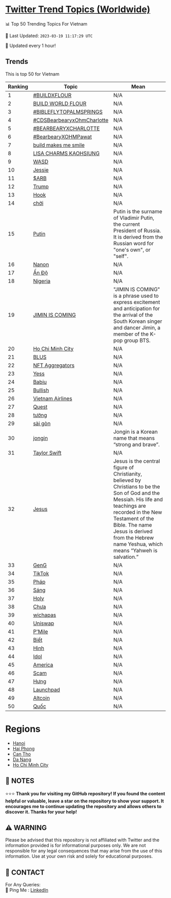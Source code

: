 [Twitter Trend Topics (Worldwide)](https://github.com/ErcinDedeoglu/Twitter-Trend-Topics)
==========


📊 Top 50 Trending Topics For Vietnam

📆 Last Updated: `2023-03-19 11:17:29 UTC`

🔧 Updated every 1 hour!


## Trends

This is top 50 for Vietnam

| Ranking | Topic | Mean |
| ------- | ------------ | ------------ |
| 1 | [#BUILDXFLOUR](http://twitter.com/search?q=%23BUILDXFLOUR) | N/A |
| 2 | [BUILD WORLD FLOUR](http://twitter.com/search?q=BUILD+WORLD+FLOUR) | N/A |
| 3 | [#BIBLEFLYTOPALMSPRINGS](http://twitter.com/search?q=%23BIBLEFLYTOPALMSPRINGS) | N/A |
| 4 | [#CDSBearbearyxOhmCharlotte](http://twitter.com/search?q=%23CDSBearbearyxOhmCharlotte) | N/A |
| 5 | [#BEARBEARYXCHARLOTTE](http://twitter.com/search?q=%23BEARBEARYXCHARLOTTE) | N/A |
| 6 | [#BearbearyXOHMPawat](http://twitter.com/search?q=%23BearbearyXOHMPawat) | N/A |
| 7 | [build makes me smile](http://twitter.com/search?q=build+makes+me+smile) | N/A |
| 8 | [LISA CHARMS KAOHSIUNG](http://twitter.com/search?q=LISA+CHARMS+KAOHSIUNG) | N/A |
| 9 | [WASD](http://twitter.com/search?q=WASD) | N/A |
| 10 | [Jessie](http://twitter.com/search?q=Jessie) | N/A |
| 11 | [$ARB](http://twitter.com/search?q=%24ARB) | N/A |
| 12 | [Trump](http://twitter.com/search?q=Trump) | N/A |
| 13 | [Hook](http://twitter.com/search?q=Hook) | N/A |
| 14 | [chời](http://twitter.com/search?q=ch%e1%bb%9di) | N/A |
| 15 | [Putin](http://twitter.com/search?q=Putin) | Putin is the surname of Vladimir Putin, the current President of Russia. It is derived from the Russian word for "one's own", or "self". |
| 16 | [Nanon](http://twitter.com/search?q=Nanon) | N/A |
| 17 | [Ấn Độ](http://twitter.com/search?q=%e1%ba%a4n+%c4%90%e1%bb%99) | N/A |
| 18 | [Nigeria](http://twitter.com/search?q=Nigeria) | N/A |
| 19 | [JIMIN IS COMING](http://twitter.com/search?q=JIMIN+IS+COMING) | "JIMIN IS COMING" is a phrase used to express excitement and anticipation for the arrival of the South Korean singer and dancer Jimin, a member of the K-pop group BTS. |
| 20 | [Ho Chi Minh City](http://twitter.com/search?q=Ho+Chi+Minh+City) | N/A |
| 21 | [BLUS](http://twitter.com/search?q=BLUS) | N/A |
| 22 | [NFT Aggregators](http://twitter.com/search?q=NFT+Aggregators) | N/A |
| 23 | [Yess](http://twitter.com/search?q=Yess) | N/A |
| 24 | [Babiu](http://twitter.com/search?q=Babiu) | N/A |
| 25 | [Bullish](http://twitter.com/search?q=Bullish) | N/A |
| 26 | [Vietnam Airlines](http://twitter.com/search?q=Vietnam+Airlines) | N/A |
| 27 | [Quest](http://twitter.com/search?q=Quest) | N/A |
| 28 | [tưởng](http://twitter.com/search?q=t%c6%b0%e1%bb%9fng) | N/A |
| 29 | [sài gòn](http://twitter.com/search?q=s%c3%a0i+g%c3%b2n) | N/A |
| 30 | [jongin](http://twitter.com/search?q=jongin) | Jongin is a Korean name that means “strong and brave”. |
| 31 | [Taylor Swift](http://twitter.com/search?q=Taylor+Swift) | N/A |
| 32 | [Jesus](http://twitter.com/search?q=Jesus) | Jesus is the central figure of Christianity, believed by Christians to be the Son of God and the Messiah. His life and teachings are recorded in the New Testament of the Bible. The name Jesus is derived from the Hebrew name Yeshua, which means “Yahweh is salvation.” |
| 33 | [GenG](http://twitter.com/search?q=GenG) | N/A |
| 34 | [TikTok](http://twitter.com/search?q=TikTok) | N/A |
| 35 | [Pháp](http://twitter.com/search?q=Ph%c3%a1p) | N/A |
| 36 | [Sáng](http://twitter.com/search?q=S%c3%a1ng) | N/A |
| 37 | [Holy](http://twitter.com/search?q=Holy) | N/A |
| 38 | [Chưa](http://twitter.com/search?q=Ch%c6%b0a) | N/A |
| 39 | [wichapas](http://twitter.com/search?q=wichapas) | N/A |
| 40 | [Uniswap](http://twitter.com/search?q=Uniswap) | N/A |
| 41 | [P'Mile](http://twitter.com/search?q=P%27Mile) | N/A |
| 42 | [Biết](http://twitter.com/search?q=Bi%e1%ba%bft) | N/A |
| 43 | [Hình](http://twitter.com/search?q=H%c3%acnh) | N/A |
| 44 | [Idol](http://twitter.com/search?q=Idol) | N/A |
| 45 | [America](http://twitter.com/search?q=America) | N/A |
| 46 | [Scam](http://twitter.com/search?q=Scam) | N/A |
| 47 | [Hưng](http://twitter.com/search?q=H%c6%b0ng) | N/A |
| 48 | [Launchpad](http://twitter.com/search?q=Launchpad) | N/A |
| 49 | [Altcoin](http://twitter.com/search?q=Altcoin) | N/A |
| 50 | [Quốc](http://twitter.com/search?q=Qu%e1%bb%91c) | N/A |



# Regions

* [Hanoi](</Vietnam/Hanoi.md>)
* [Hai Phong](</Vietnam/Hai Phong.md>)
* [Can Tho](</Vietnam/Can Tho.md>)
* [Da Nang](</Vietnam/Da Nang.md>)
* [Ho Chi Minh City](</Vietnam/Ho Chi Minh City.md>)



## 📝 NOTES

⭐⭐⭐ **Thank you for visiting my GitHub repository! If you found the content helpful or valuable, leave a star on the repository to show your support. It encourages me to continue updating the repository and allows others to discover it. Thanks for your help!**


## ⚠️ WARNING

Please be advised that this repository is not affiliated with Twitter and the information provided is for informational purposes only. We are not responsible for any legal consequences that may arise from the use of this information. Use at your own risk and solely for educational purposes.


## 📨 CONTACT

 For Any Queries:  
            🏓 Ping Me : [LinkedIn](https://www.linkedin.com/in/ercindedeoglu/)

